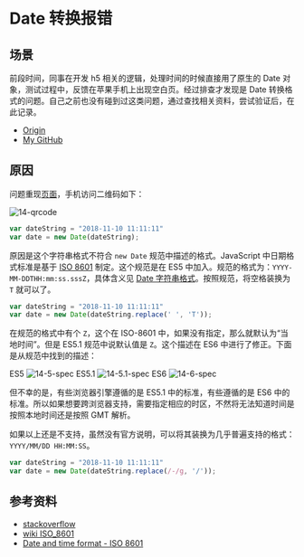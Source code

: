 # Date 转换报错
## 场景
前段时间，同事在开发 h5 相关的逻辑，处理时间的时候直接用了原生的 Date 对象，测试过程中，反馈在苹果手机上出现空白页。经过排查才发现是 Date 转换格式的问题。自己之前也没有碰到过这类问题，通过查找相关资料，尝试验证后，在此记录。


- [Origin][url-origin]
- [My GitHub][url-my-github]

## 原因
问题重现[页面][url-data-error]，手机访问二维码如下：

![14-qrcode][url-local-qrcode]

```javascript
var dateString = "2018-11-10 11:11:11"
var date = new Date(dateString);
```
原因是这个字符串格式不符合 `new Date` 规范中描述的格式。JavaScript 中日期格式标准是基于 [ISO 8601][url-wiki-iso-8601] 制定。这个规范是在 ES5 中加入。规范的格式为：`YYYY-MM-DDTHH:mm:ss.sssZ`，具体含义见 [Date 字符串格式][url-segment-17]。按照规范，将空格装换为 `T` 就可以了。
```javascript
var dateString = "2018-11-10 11:11:11"
var date = new Date(dateString.replace(' ', 'T'));
```
在规范的格式中有个 `Z`，这个在 ISO-8601 中，如果没有指定，那么就默认为“当地时间”。但是 ES5.1 规范中说默认值是 `Z`。这个描述在 ES6 中进行了修正。下面是从规范中找到的描述：

ES5
![14-5-spec][url-local-5]
ES5.1
![14-5.1-spec][url-local-5.1]
ES6
![14-6-spec][url-local-6]

但不幸的是，有些浏览器引擎遵循的是 ES5.1 中的标准，有些遵循的是 ES6 中的标准。所以如果想要跨浏览器支持，需要指定相应的时区，不然将无法知道时间是按照本地时间还是按照 GMT 解析。

如果以上还是不支持，虽然没有官方说明，可以将其装换为几乎普遍支持的格式：`YYYY/MM/DD HH:MM:SS`。
```javascript
var dateString = "2018-11-10 11:11:11"
var date = new Date(dateString.replace(/-/g, '/'));
```

## 参考资料
- [stackoverflow][url-stackoverflow]
- [wiki ISO_8601][url-wiki-iso-8601]
- [Date and time format - ISO 8601](https://www.iso.org/iso-8601-date-and-time-format.html)


[url-local-qrcode]:https://xxholic.github.io/segment/images/14/qr-code.png
[url-local-5]:https://xxholic.github.io/segment/images/14/14-5.0-date-spec.png
[url-local-5.1]:https://xxholic.github.io/segment/images/14/14-5.1-date-spec.png
[url-local-6]:https://xxholic.github.io/segment/images/14/14-6-date-spec.png

[url-data-error]:https://xxholic.github.io/lab/lab-js/segment/14/14.date-error.html
[url-stackoverflow]:https://stackoverflow.com/questions/13363673/javascript-date-is-invalid-on-ios
[url-wiki-iso-8601]:https://en.wikipedia.org/wiki/ISO_8601
[url-segment-17]:https://github.com/XXHolic/segment/issues/17

[url-origin]:https://github.com/XXHolic/segment/issues/16
[url-my-github]:https://github.com/XXHolic

[url-origin]:https://github.com/XXHolic/segment/issues/16
[url-my-github]:https://github.com/XXHolic